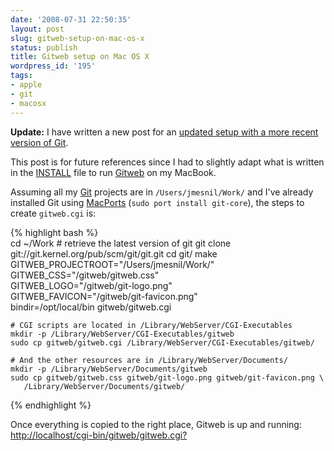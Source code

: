```yaml
---
date: '2008-07-31 22:50:35'
layout: post
slug: gitweb-setup-on-mac-os-x
status: publish
title: Gitweb setup on Mac OS X
wordpress_id: '195'
tags:
- apple
- git
- macosx
---
```


__Update:__ I have written a new post for an [updated setup with a more recent version of Git][update].

This post is for future references since I had to slightly adapt what is written in the [INSTALL][git-install] file to run [Gitweb][gitweb] on my MacBook.

Assuming all my [Git][git] projects are in `/Users/jmesnil/Work/` and I've already installed Git using [MacPorts][macports] (`sudo port install git-core`), the steps to create `gitweb.cgi` is:

{% highlight bash %}    
    cd ~/Work
    # retrieve the latest version of git
    git clone git://git.kernel.org/pub/scm/git/git.git
    cd git/
    make GITWEB_PROJECTROOT="/Users/jmesnil/Work/" \
         GITWEB_CSS="/gitweb/gitweb.css" \
         GITWEB_LOGO="/gitweb/git-logo.png"  \
         GITWEB_FAVICON="/gitweb/git-favicon.png"  \
         bindir=/opt/local/bin
         gitweb/gitweb.cgi
    
    # CGI scripts are located in /Library/WebServer/CGI-Executables
    mkdir -p /Library/WebServer/CGI-Executables/gitweb
    sudo cp gitweb/gitweb.cgi /Library/WebServer/CGI-Executables/gitweb/
    
    # And the other resources are in /Library/WebServer/Documents/
    mkdir -p /Library/WebServer/Documents/gitweb
    sudo cp gitweb/gitweb.css gitweb/git-logo.png gitweb/git-favicon.png \   
       /Library/WebServer/Documents/gitweb/
{% endhighlight %}    
    


Once everything is copied to the right place, Gitweb is up and running: 
[http://localhost/cgi-bin/gitweb/gitweb.cgi?](http://localhost/cgi-bin/gitweb/gitweb.cgi?)

[git-install]: http://repo.or.cz/w/git.git?a=blob_plain;f=gitweb/INSTALL;hb=HEAD
[gitweb]: http://git.or.cz/gitwiki/Gitweb
[git]: http://git.or.cz/
[macports]: http://www.macports.org/
[update]: http://jmesnil.net/weblog/2010/11/08/updated-gitweb-setup-on-mac-os-x/
